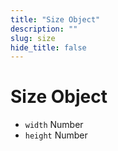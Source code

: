 ```yaml
---
title: "Size Object"
description: ""
slug: size
hide_title: false
---
```


# Size Object

* `width` Number
* `height` Number
